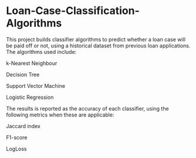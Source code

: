 # Loan-Case-Classification-Algorithms
This project builds classifier algorithms to predict whether a loan case will be paid off or not, using a historical dataset from previous loan applications. The algorithms used include: 

k-Nearest Neighbour

Decision Tree

Support Vector Machine

Logistic Regression

The results is reported as the accuracy of each classifier, using the following metrics when these are applicable:

Jaccard index

F1-score

LogLoss
